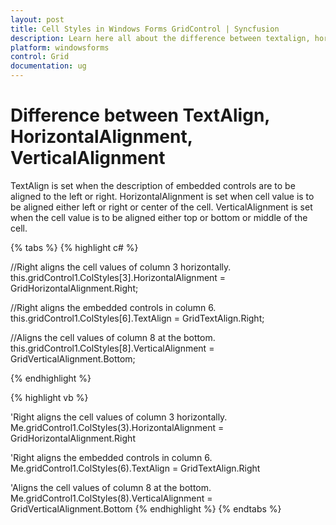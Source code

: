 ```yaml
---
layout: post
title: Cell Styles in Windows Forms GridControl | Syncfusion
description: Learn here all about the difference between textalign, horizontalalignment, and verticalalignment of Syncfusion Windows Forms Gridcontrol and more.
platform: windowsforms
control: Grid
documentation: ug
---
```


# Difference between TextAlign, HorizontalAlignment, VerticalAlignment

TextAlign is set when the description of embedded controls are to be aligned to the left or right. HorizontalAlignment is set when cell value is to be aligned either left or right or center of the cell. VerticalAlignment is set when the cell value is to be aligned either top or bottom or middle of the cell.

{% tabs %}
{% highlight c# %}

//Right aligns the cell values of column 3 horizontally.
this.gridControl1.ColStyles[3].HorizontalAlignment = GridHorizontalAlignment.Right;

//Right aligns the embedded controls in column 6. 
this.gridControl1.ColStyles[6].TextAlign = GridTextAlign.Right;

//Aligns the cell values of column 8 at the bottom. 
this.gridControl1.ColStyles[8].VerticalAlignment = GridVerticalAlignment.Bottom;

{% endhighlight  %}

{% highlight vb %}

'Right aligns the cell values of column 3 horizontally.
Me.gridControl1.ColStyles(3).HorizontalAlignment = GridHorizontalAlignment.Right

'Right aligns the embedded controls in column 6.
Me.gridControl1.ColStyles(6).TextAlign = GridTextAlign.Right

'Aligns the cell values of column 8 at the bottom. 
Me.gridControl1.ColStyles(8).VerticalAlignment = GridVerticalAlignment.Bottom
{% endhighlight  %}
{% endtabs %}

